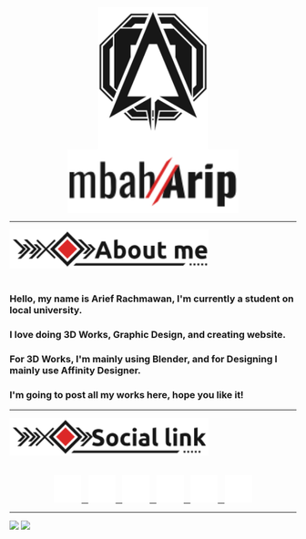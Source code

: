 <p align="center" style="display:flex; flex-direction:column; justify-content:center; align-items:center;">
    <img src="Images\mbaharip.svg" alt="mbahArip Logo" height="250px">
    <img src="Images\text.svg" alt="mbahArip Logo" width="300px">
</p>  

<p>
   <hr>
</p>

<p>
    <img src ="Images\about.svg" alt="About me" width="350px">
    <br><br>
</p>

### Hello, my name is **Arief Rachmawan**, I'm currently a student on local university.  
### I love doing 3D Works, Graphic Design, and creating website.  
### For 3D Works, I'm mainly using Blender, and for Designing I mainly use Affinity Designer.  
### I'm going to post all my works here, hope you like it! 

<p>
    <hr>
</p>

<p>
    <img src ="Images\social.svg" alt="About me" width="350px">
    <br><br>
    <!-- <div style="display:flex; justify-content:center; gap: 2rem;padding: 1rem; font-size: 24px">
        <a href="https://www.facebook.com/mbahArip07/" style="display: flex; align-items:center; gap: 0.5rem; font-size: 24px; font-weight: bold;">
            <img src="Images\social\social_fb.png" height="32px">Facebook
        </a>
        ||
        <a href="https://www.facebook.com/mbahArip07/" style="display: flex; align-items:center; gap: 0.5rem; font-size: 24px; font-weight: bold;">
            <img src="Images\social\social_twit.png" height="32px">Twitter
        </a>
        ||
        <a href="https://www.facebook.com/mbahArip07/" style="display: flex; align-items:center; gap: 0.5rem; font-size: 24px; font-weight: bold;">
            <img src="Images\social\social_insta.png" height="32px">Instagram
        </a>
        ||
        <a href="https://www.facebook.com/mbahArip07/" style="display: flex; align-items:center; gap: 0.5rem; font-size: 24px; font-weight: bold;">
            <img src="Images\social\social_discord.png" height="32px">Discord
        </a>
        ||
        <a href="https://www.facebook.com/mbahArip07/" style="display: flex; align-items:center; gap: 0.5rem; font-size: 24px; font-weight: bold;">
            <img src="Images\social\social_web.png" height="32px">Website
        </a>
        ||
        <a href="https://www.facebook.com/mbahArip07/" style="display: flex; align-items:center; gap: 0.5rem; font-size: 24px; font-weight: bold;">
            <img src="Images\social\social_mail.png" height="32px">E-mail
        </a>
    </div> -->
    <p align="center">
        <a href="https://www.facebook.com/mbahArip07/" >
            <img src="Images\social\social_fb.png" height="48px">&nbsp;&nbsp;
        </a>
        <a href="https://twitter.com/mbahArip_/" >
            <img src="Images\social\social_twit.png" height="48px">&nbsp;&nbsp;
        </a>
        <a href="https://www.instagram.com/mbaharip_//" >
            <img src="Images\social\social_insta.png" height="48px">&nbsp;&nbsp;
        </a>
        <a href="https://discord.com/users/652155604172931102/" >
            <img src="Images\social\social_discord.png" height="48px">&nbsp;&nbsp;
        </a>
        <a href="https://www.mbaharip.me/" >
            <img src="Images\social\social_web.png" height="48px">&nbsp;&nbsp;
        </a>
        <a href="mailto:support@mbaharip.me" >
            <img src="Images\social\social_mail.png" height="48px">
        </a>
    </p>
</p>

<p>
    <hr>
</p>

<p align="top">
    <img src="https://github-readme-stats.vercel.app/api?username=mbaharip&theme=dracula&layout=compact&show_icons=true" style="width:45%; max-height: 15rem; object-fit: contain">
    <img src="https://github-readme-stats.vercel.app/api/top-langs/?username=mbaharip&theme=dracula&layout=compact" style="width:45%; max-height: 15rem; object-fit: contain">
</p>